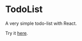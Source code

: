 # TodoList
A very simple todo-list with React.

Try it [here](https://cwenwen.github.io/TodoList/).
